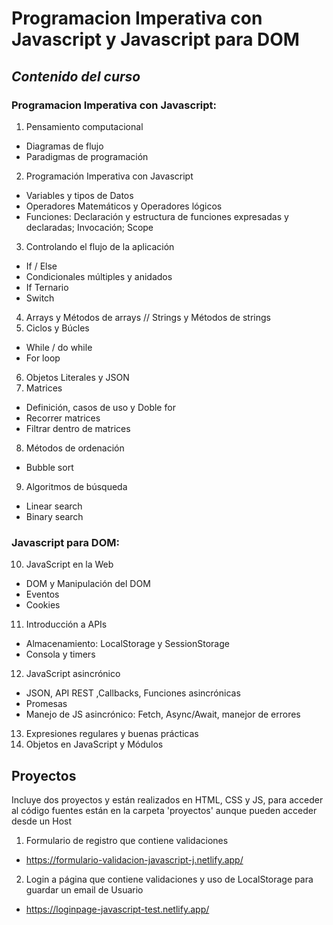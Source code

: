 # Programacion Imperativa con Javascript y Javascript para DOM

## _Contenido del curso_

### Programacion Imperativa con Javascript:

1. Pensamiento computacional
- Diagramas de flujo
- Paradigmas de programación
2. Programación Imperativa con Javascript
- Variables y tipos de Datos
- Operadores Matemáticos y Operadores lógicos
- Funciones:
    Declaración y estructura de funciones expresadas y declaradas;
    Invocación;
    Scope
3. Controlando el flujo de la aplicación
- If / Else
- Condicionales múltiples y anidados
- If Ternario
- Switch
4. Arrays y Métodos de arrays // Strings y Métodos de strings
5. Ciclos y Búcles
- While / do while
- For loop
6. Objetos Literales y JSON
7. Matrices
- Definición, casos de uso y Doble for
- Recorrer matrices
- Filtrar dentro de matrices
8. Métodos de ordenación
- Bubble sort
9. Algoritmos de búsqueda
- Linear search
- Binary search

### Javascript para DOM:

10. JavaScript en la Web
- DOM y Manipulación del DOM
- Eventos
- Cookies
11. Introducción a APIs
- Almacenamiento: LocalStorage y SessionStorage
- Consola y timers
12. JavaScript asincrónico
- JSON, API REST ,Callbacks, Funciones asincrónicas
- Promesas
- Manejo de JS asincrónico: Fetch, Async/Await, manejor de errores
13. Expresiones regulares y buenas prácticas
14. Objetos en JavaScript y Módulos

## Proyectos
Incluye dos proyectos y están realizados en HTML, CSS y JS, para acceder al código fuentes están en la carpeta 'proyectos' aunque pueden acceder desde un Host

1. Formulario de registro que contiene validaciones
- https://formulario-validacion-javascript-j.netlify.app/
2. Login a página que contiene validaciones y uso de LocalStorage para guardar un email de Usuario
- https://loginpage-javascript-test.netlify.app/
